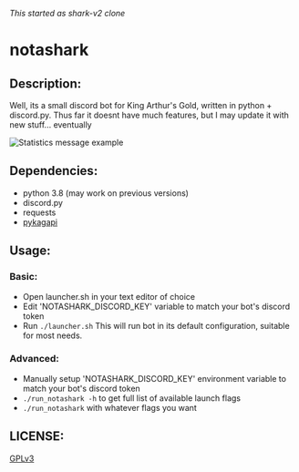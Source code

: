 *This started as shark-v2 clone*

# notashark

## Description:

Well, its a small discord bot for King Arthur's Gold, written in python + discord.py. Thus far it doesnt have much features, but I may update it with new stuff... eventually

![Statistics message example](https://files.catbox.moe/uqnrzx.png?raw=true)

## Dependencies:

- python 3.8 (may work on previous versions)
- discord.py
- requests
- [pykagapi](https://github.com/moonburnt/pykagapi)

## Usage:

### Basic:

- Open launcher.sh in your text editor of choice
- Edit 'NOTASHARK_DISCORD_KEY' variable to match your bot's discord token
- Run `./launcher.sh`
This will run bot in its default configuration, suitable for most needs.

### Advanced:
- Manually setup 'NOTASHARK_DISCORD_KEY' environment variable to match your bot's discord token
- `./run_notashark -h` to get full list of available launch flags
- `./run_notashark` with whatever flags you want

## LICENSE:

[GPLv3](LICENSE)
